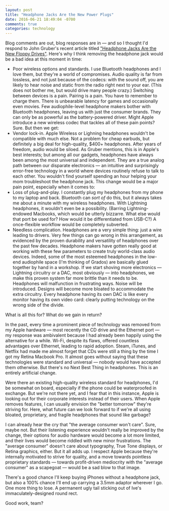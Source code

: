 ```yaml
---
layout: post
title: "Headphone Jacks Are the New Power Plugs"
date: 2016-06-21 18:49:04 -0700
comments: true
categories: technology
---
```

Blog comments are out, blog responses are in — and so I thought I'd respond to John Gruber's recent article titled ["Headphone Jacks Are the New Floppy Drives"](http://daringfireball.net/2016/06/headphone_jacks_are_the_new_floppy_drives). Here's why I think removing the headphone jack would be a bad idea at this moment in time:

* Poor wireless options and standards. I use Bluetooth headphones and I love them, but they're a world of compromises. Audio quality is far from lossless, and not just because of the codecs: with the sound off, you are likely to hear noise and static from the radio right next to your ear. (This does not bother me, but would drive many people crazy.) Switching between devices is a pain. Pairing is a pain. You have to remember to charge them. There is unbearable latency for games and occasionally even movies. Few audiophile-level headphone makers bother with Bluetooth headphones, leaving us with just the consumer brands. They can only be as powerful as the battery-powered driver. Might Apple introduce a new wireless codec that tackles all of these pain points? Sure. But then we get:
* Vendor lock-in. Apple Wireless or Lighning headphones wouldn't be compatible with much else. Not a problem for cheap earbuds, but definitely a big deal for high-quality, $400+ headphones. After years of freedom, audio would be siloed. As Gruber mentions, this is in Apple's best interests; but among all our gadgets, headphones have always been among the most universal and independent. They are a true analog path between our disparate electronics — an intuitive and surprisingly error-free technology in a world where devices routinely refuse to talk to each other. You wouldn't find yourself spending an hour helping your mom troubleshoot the headphone jack. This change would be a major pain point, especially when it comes to:
* Loss of plug-and-play. I constantly plug my headphones from my phone to my laptop and back. Bluetooth can *sort of* do this, but it always takes me about a minute with my wireless headphones. With Lightning headphones, it wouldn't even be a possibility. (Barring Lightning-endowed Macbooks, which would be utterly bizzarre. What else would that port be used for? How would it be differentiated from USB-C?) A once-flexible workflow would be completely subverted.
* Needless complication. Headphones are a very simple thing: just a wire leading to drivers. Very few things can go wrong in this arrangement, as evidenced by the proven durability and versatility of headphones over the past few decades. Headphone makers have gotten really good at working with these few parameters to create truly world-class audio devices. Indeed, some of the most esteemed headphones in the low-end audiophile space (I'm thinking of Grados) are basically glued together by hand in a workshop. If we start shoving more electronics — Lightning circuitry or a DAC, most obviously — into headphones, we make this proven system far more brittle than it needs to be. Headphones will malfunction in frustrating ways. Noise will be introduced. Designs will become more bloated to accommodate the extra circuitry. Every headphone having its own DAC is like every monitor having its own video card: clearly putting technology on the wrong side of the divide.
 
What is all this for? What do we gain in return?

<!--more-->

In the past, every time a prominent piece of technology was removed from my Apple hardware — most recently the CD drive and the Ethernet port — my response was ambivalent because I had already been happily using the alternative for a while. Wi-Fi, despite its flaws, offered countless advantages over Ethernet, leading to rapid adoption. Steam, iTunes, and Netflix had made me almost forget that CDs were still a thing by the time I got my Retina Macbook Pro. It almost goes without saying that these technologies were standard and universal — nobody would have accepted them otherwise. But there's no Next Best Thing in headphones. This is an entirely artificial change.

Were there an existing high-quality wireless standard for headphones, I'd be somewhat on board, especially if the phone could be waterproofed in exchange. But we're not there yet, and I fear that in this instance, Apple is looking out for their corporate interests instead of their users. When Apple removes features, I can usually envision the "better tomorrow" they're striving for. Here, what future can we look forward to if we're all using bloated, proprietary, and fragile headphones that sound like garbage?

I can already hear the cry that "the average consumer won't care". Sure, maybe not. But their listening experience wouldn't really be improved by the change, their options for audio hardware would become a lot more limited, and their lives would become riddled with new minor frustrations. The "average consumer" doesn't care about typography, True Tone displays, or Retina graphics, either. But it all adds up. I respect Apple because they're internally motivated to strive for quality, and a move towards pointless proprietary standards — towards profit-driven mediocrity with the "average consumer" as a scapegoat — would be a sad blow to that image.

There's a good chance I'll keep buying iPhones without a headphone jack, but also a 100% chance I'll end up carrying a 3.5mm adaptor wherever I go. One more thing to lose. A permanent ugly tail sticking out of Ive's immaculately-designed round rect.

Good work, team?